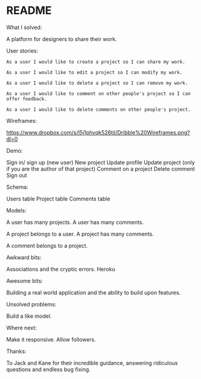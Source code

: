 # README

What I solved:

  A platform for designers to share their work.

User stories:

    As a user I would like to create a project so I can share my work.

    As a user I would like to edit a project so I can modify my work.

    As a user I would like to delete a project so I can remove my work.

    As a user I would like to comment on other people's project so I can offer feedback.

    As a user I would like to delete comments on other people's project.

Wireframes:

  https://www.dropbox.com/s/l5j1phvqk526til/Dribble%20Wireframes.png?dl=0

Demo:

  Sign in/ sign up (new user)
  New project
  Update profile
  Update project (only if you are the author of that project)
  Comment on a project
  Delete comment
  Sign out

Schema:

  Users table
  Project table
  Comments table

Models:

  A user has many projects.
  A user has many comments.

  A project belongs to a user.
  A project has many comments.

  A comment belongs to a project.

Awkward bits:

  Associations and the cryptic errors.
  Heroku  

Awesome bits:

  Building a real world application and the ability to build upon features.

Unsolved problems:

  Build a like model.

Where next:

  Make it responsive.
  Allow followers.

Thanks:

  To Jack and Kane for their incredible guidance, answering ridiculous questions and endless bug fixing.
